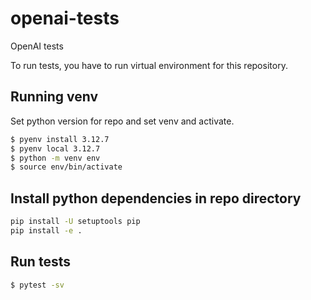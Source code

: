 # openai-tests
OpenAI tests

To run tests, you have to run virtual environment for this repository.

## Running venv
Set python version for repo and set venv and activate.

```bash
$ pyenv install 3.12.7
$ pyenv local 3.12.7
$ python -m venv env
$ source env/bin/activate
```

## Install python dependencies in repo directory
```bash
pip install -U setuptools pip
pip install -e .
```

## Run tests

```bash
$ pytest -sv
```
